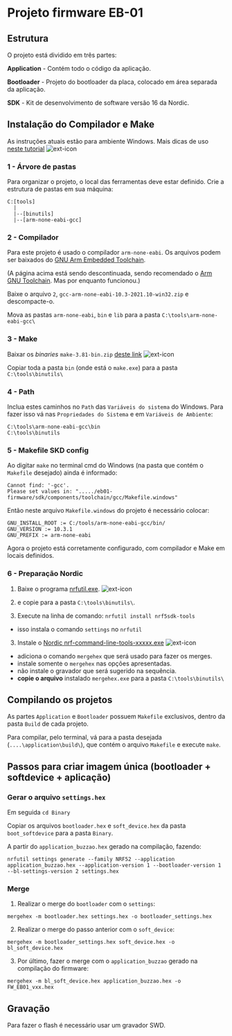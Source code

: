 # Projeto firmware EB-01

## Estrutura

O projeto está dividido em três partes:

**Application** - Contém todo o código da aplicação.

**Bootloader** - Projeto do bootloader da placa, colocado em área separada da aplicação.

**SDK** - Kit de desenvolvimento de software versão 16 da Nordic.


## Instalação do Compilador e Make

As instruções atuais estão para ambiente Windows. Mais dicas de uso [neste tutorial](https://embarcados.com.br/c-para-arm-cortex-m-usando-gcc-e-make/) ![ext-icon]


### 1 - Árvore de pastas

Para organizar o projeto, o local das ferramentas deve estar definido. Crie a estrutura de pastas em sua máquina:

```
C:[tools]
  |
  |--[binutils]
  |--[arm-none-eabi-gcc]
```

### 2 - Compilador

Para este projeto é usado o compilador `arm-none-eabi`. Os arquivos podem ser baixados do [GNU Arm Embedded Toolchain](https://developer.arm.com/tools-and-software/open-source-software/developer-tools/gnu-toolchain/gnu-rm/downloads).

(A página acima está sendo descontinuada, sendo recomendado o [Arm GNU Toolchain](https://developer.arm.com/Tools%20and%20Software/GNU%20Toolchain). Mas por enquanto funcionou.)

Baixe o arquivo `2`, `gcc-arm-none-eabi-10.3-2021.10-win32.zip` e descompacte-o.

Mova as pastas `arm-none-eabi`, `bin` e `lib` para a pasta `C:\tools\arm-none-eabi-gcc\`


### 3 - Make

Baixar os *binaries* `make-3.81-bin.zip` [deste link](https://gnuwin32.sourceforge.net/packages/make.htm) ![ext-icon]

Copiar toda a pasta `bin` (onde está o `make.exe`) para a pasta `C:\tools\binutils\`


### 4 - Path

Inclua estes caminhos no `Path` das `Variáveis do sistema` do Windows. Para fazer isso vá nas `Propriedades do Sistema` e em `Variáveis de Ambiente`:

```
C:\tools\arm-none-eabi-gcc\bin
C:\tools\binutils
```


### 5 - Makefile SKD config

Ao digitar `make` no terminal cmd do Windows (na pasta que contém o `Makefile` desejado) ainda é informado:

```
Cannot find: '-gcc'.
Please set values in: "...../eb01-firmware/sdk/components/toolchain/gcc/Makefile.windows"
```

Então neste arquivo `Makefile.windows` do projeto é necessário colocar:

```
GNU_INSTALL_ROOT := C:/tools/arm-none-eabi-gcc/bin/
GNU_VERSION := 10.3.1
GNU_PREFIX := arm-none-eabi
```

Agora o projeto está corretamente configurado, com compilador e Make em locais definidos.


### 6 - Preparação Nordic

1. Baixe o programa [nrfutil.exe](https://www.nordicsemi.com/Software-and-tools/Development-Tools/nRF-Util). ![ext-icon]
 1. e copie para a pasta `C:\tools\binutils\`.

2. Execute na linha de comando: `nrfutil install nrf5sdk-tools`
 - isso instala o comando `settings` no `nrfutil`

3. Instale o [Nordic nrf-command-line-tools-xxxxx.exe](https://www.nordicsemi.com/Products/Development-tools/nRF-Command-Line-Tools/Download?lang=en#infotabs) ![ext-icon]
 - adiciona o comando `mergehex` que será usado para fazer os merges.
 - instale somente o `mergehex` nas opções apresentadas.
 - não instale o gravador que será sugerido na sequência.
 - **copie o arquivo** instalado `mergehex.exe` para a pasta `C:\tools\binutils\`


## Compilando os projetos


As partes `Application` e `Bootloader` possuem `Makefile` exclusivos, dentro da pasta `Build` de cada projeto.

Para compilar, pelo terminal, vá para a pasta desejada (`....\application\build\`), que contém o arquivo `Makefile` e execute `make`.


## Passos para criar imagem única (bootloader + softdevice + aplicação)


### Gerar o arquivo `settings.hex`

Em seguida `cd Binary`

Copiar os arquivos `bootloader.hex` e `soft_device.hex` da pasta `boot_softdevice` para a pasta `Binary`.

A partir do `application_buzzao.hex` gerado na compilação, fazendo:

```
nrfutil settings generate --family NRF52 --application application_buzzao.hex --application-version 1 --bootloader-version 1 --bl-settings-version 2 settings.hex
```

### Merge

1. Realizar o merge do `bootloader` com o `settings`:

```
mergehex -m bootloader.hex settings.hex -o bootloader_settings.hex
```

2. Realizar o merge do passo anterior com o `soft_device`:

```
mergehex -m bootloader_settings.hex soft_device.hex -o bl_soft_device.hex
```

3. Por último, fazer o merge com o `application_buzzao` gerado na compilação do firmware:

```
mergehex -m bl_soft_device.hex application_buzzao.hex -o FW_EB01_vxx.hex
```

## Gravação

Para fazer o flash é necessário usar um gravador SWD.


[ext-icon]: http://www.koetzler.com/ext.png "External link"
